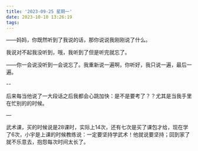 ```yaml
---
title: '2023-09-25 星期一'
date: 2023-10-10 13:26:19
tags:
---
```


——妈妈，你既然听到了我说的话，那你说说我刚刚说了什么。

我说对不起我没听到，哦，我听到了但是听完就忘了。

——你一会说没听到一会说忘了。我重新说一遍啊，你听好，我只说一遍，最后一遍。

--

后来每当他说了一大段话之后我都会心跳加快：是不是要考了？？尤其是当我手里在忙别的的时候。

—

武术课，买的时候说是28课时，实际上14次，还有七次是买了课包才给，现在学了6次，小宇是上课的时候教练说：一定要坚持学武术！他就说要坚持；回到家了就不乐意去，抱怨每次时间太长了。

